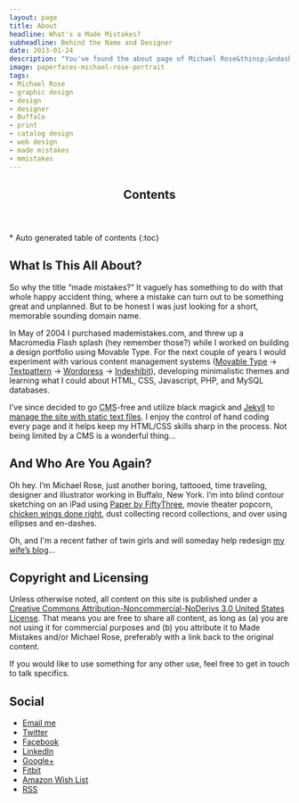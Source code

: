```yaml
---
layout: page
title: About
headline: What's a Made Mistakes?
subheadline: Behind the Name and Designer
date: 2013-01-24
description: "You've found the about page of Michael Rose&thinsp;&ndash;&thinsp;just another boring, tattooed, time traveling, designer and illustrator from Buffalo, New York."
image: paperfaces-michael-rose-portrait
tags: 
- Michael Rose
- graphic design
- design
- designer
- Buffalo
- print
- catalog design
- web design
- made mistakes
- mmistakes
---
```

<section id="table-of-contents" class="toc">
  <header>
    <h1 class="delta">Contents</h1>
  </header>
<div id="drawer" markdown="1">
*  Auto generated table of contents
{:toc}
</div>
</section><!-- /#table-of-contents -->

## What Is This All About?

So why the title &ldquo;made mistakes?&rdquo; It vaguely has something to do with that whole happy accident thing, where a mistake can turn out to be something great and unplanned. But to be honest I was just looking for a short, memorable sounding domain name.

In May of 2004 I purchased mademistakes.com, and threw up a Macromedia Flash splash (hey remember those?) while I worked on building a design portfolio using Movable Type. For the next couple of years I would experiment with various content management systems (<a href="http://www.movabletype.org/">Movable Type</a> &rarr; <a href="http://textpattern.com/">Textpattern</a> &rarr; <a href="http://wordpress.org/">Wordpress</a> &rarr; <a href="http://www.indexhibit.org/">Indexhibit</a>), developing minimalistic themes and learning what I could about <abbr>HTML</abbr>, <abbr>CSS</abbr>, Javascript,  <abbr>PHP, and MySQL databases</abbr>.

I&rsquo;ve since decided to go <abbr title="Content Management System">CMS</abbr>-free and utilize black magick and <a href="http://jekyllrb.com/">Jekyll</a> to <a href="http://mademistakes.com/articles/going-static.html">manage the site with static text files</a>. I enjoy the control of hand coding every page and it helps keep my HTML/CSS skills sharp in the process. Not being limited by a CMS is a wonderful thing&hellip;

## And Who Are You Again?

Oh hey. I&rsquo;m Michael Rose, just another boring, tattooed, time traveling, designer and illustrator working in Buffalo, New York. I&rsquo;m into blind contour sketching on an iPad using <a href="http://www.fiftythree.com/paper" target="_blank">Paper by FiftyThree</a>, movie theater popcorn, <a href="http://www.duffswings.com" title="Duff's Famous Wings" target="_blank">chicken wings done right</a>, dust collecting record collections, and over using ellipses and en-dashes.

Oh, and I'm a recent father of twin girls and will someday help redesign <a href="http://2littlerosebuds.com" title="2 Little Rosebuds" target="_blank">my wife&rsquo;s blog</a>&hellip;

## Copyright and Licensing

Unless otherwise noted, all content on this site is published under a <a href="http://creativecommons.org/licenses/by-nc-nd/3.0/" target="_blank">Creative Commons Attribution-Noncommercial-NoDerivs 3.0 United States License</a>. That means you are free to share all content, as long as (a) you are not using it for commercial purposes and (b) you attribute it to  Made Mistakes and/or  Michael Rose, preferably with a link back to the original content.

If you would like to use something for any other use, feel free to get in touch to talk specifics.

## Social

* <a href="mailto:michael@mademistakes.com">Email me</a>
* <a href="http://twitter.com/mmistakes" rel="me" title="Michael Rose on Twitter">Twitter</a>
* <a href="http://facebook.com/michaelrose" rel="me" title="Michael Rose on Facebook">Facebook</a>
* <a href="http://www.linkedin.com/in/michaelrose" rel="me" title="Michael Rose on LinkedIn">LinkedIn</a>
* <a href="https://plus.google.com/118238196859537351707?rel=author" title="Michael Rose on Google+">Google+</a>
* <a href="http://www.fitbit.com/user/23VRV2" title="Michael Rose on Fitbit">Fitbit</a>
* <a href="http://amzn.com/w/1K58RT2NS0SDP" title="Michael Rose's Amazon Wish List">Amazon Wish List</a>
* <a href="http://mademistakes.com/atom.xml" title="Made Mistakes RSS Feed">RSS</a>